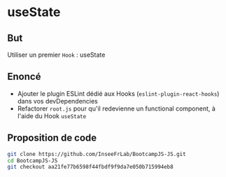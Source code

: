 # useState

## But

Utiliser un premier `Hook` : useState

## Enoncé

- Ajouter le plugin ESLint dédié aux Hooks (`eslint-plugin-react-hooks`) dans vos devDependencies
- Refactorer `root.js` pour qu'il redevienne un functional component, à l'aide du Hook `useState`

## Proposition de code

```bash
git clone https://github.com/InseeFrLab/BootcampJS-JS.git
cd BootcampJS-JS
git checkout aa21fe77b6598f44fbdf9f9da7e050b715994eb8
```
